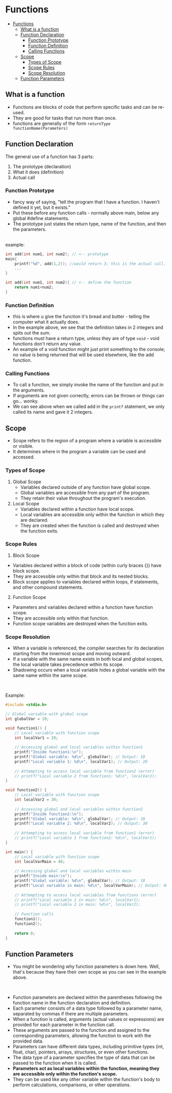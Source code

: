 # Functions

- [Functions](#functions)
  - [What is a function](#what-is-a-function)
  - [Function Declaration](#function-declaration)
    - [Function Prototype](#function-prototype)
    - [Function Definition](#function-definition)
    - [Calling Functions](#calling-functions)
  - [Scope](#scope)
    - [Types of Scope](#types-of-scope)
    - [Scope Rules](#scope-rules)
    - [Scope Resolution](#scope-resolution)
  - [Function Parameters](#function-parameters)

## What is a function
- Functions are blocks of code that perform specific tasks and can be re-used.
- They are good for tasks that run more than once.
- functions are generally of the form `returnType functionName(Parameters)`

## Function Declaration 

The general use of a function has 3 parts:
1. The prototype (declaration)
2. What it does (definition)
3. Actual call

### Function Prototype
- fancy way of saying, "tell the program that I have a function. I haven't defined it yet, but it exists."
- Put these before any function calls - normally above main, below any global #define statements.
- The prototype just states the return type, name of the function, and then the parameters.
<br>
example:

```C
int add(int num1, int num2); // <-- prototype
main{
    printf("%d", add(1,2)); //would return 3; this is the actual call.
    ...
}

int add(int num1, int num2){ // <-- define the function
    return num1+num2;
}
```
### Function Definition
- this is where u give the function it's bread and butter - telling the computer what it actually does.
- In the example above, we see that the definition takes in 2 integers and spits out the sum.
- functions must have a return type, unless they are of type `void` - void functions don't return any value.
- An example of a void function might just print something to the console; no value is being returned that will be used elsewhere, like the add function.


### Calling Functions
- To call a function, we simply invoke the name of the function and put in the arguments.
- If arguments are not given correctly, errors can be thrown or things can go... wonky.
- We can see above when we called add in the `printf` statement, we only called its name and gave it 2 integers.

## Scope

- Scope refers to the region of a program where a variable is accessible or visible.
- It determines where in the program a variable can be used and accessed.

### Types of Scope
1. Global Scope
   - Variables declared outside of any function have global scope.
   - Global variables are accessible from any part of the program.
   - They retain their value throughout the program's execution.
2. Local Scope
   - Variables declared within a function have local scope.
   - Local variables are accessible only within the function in which they are declared.
   - They are created when the function is called and destroyed when the function exits.

### Scope Rules

1. Block Scope
- Variables declared within a block of code (within curly braces {}) have block scope.
- They are accessible only within that block and its nested blocks.
- Block scope applies to variables declared within loops, if statements, and other compound statements.
2. Function Scope
- Parameters and variables declared within a function have function scope.
- They are accessible only within that function.
- Function scope variables are destroyed when the function exits.


### Scope Resolution
- When a variable is referenced, the compiler searches for its declaration starting from the innermost scope and moving outward.
- If a variable with the same name exists in both local and global scopes, the local variable takes precedence within its scope.
- Shadowing occurs when a local variable hides a global variable with the same name within the same scope.
<br>

Example:

```C
#include <stdio.h>

// Global variable with global scope
int globalVar = 10;

void function1() {
    // Local variable with function scope
    int localVar1 = 20;
    
    // Accessing global and local variables within function1
    printf("Inside function1:\n");
    printf("Global variable: %d\n", globalVar); // Output: 10
    printf("Local variable 1: %d\n", localVar1); // Output: 20
    
    // Attempting to access local variable from function2 (error)
    // printf("Local variable 2 from function1: %d\n", localVar2);
}

void function2() {
    // Local variable with function scope
    int localVar2 = 30;
    
    // Accessing global and local variables within function2
    printf("Inside function2:\n");
    printf("Global variable: %d\n", globalVar); // Output: 10
    printf("Local variable 2: %d\n", localVar2); // Output: 30
    
    // Attempting to access local variable from function1 (error)
    // printf("Local variable 1 from function2: %d\n", localVar1);
}

int main() {
    // Local variable with function scope
    int localVarMain = 40;
    
    // Accessing global and local variables within main
    printf("Inside main:\n");
    printf("Global variable: %d\n", globalVar); // Output: 10
    printf("Local variable in main: %d\n", localVarMain); // Output: 40
    
    // Attempting to access local variables from functions (error)
    // printf("Local variable 1 in main: %d\n", localVar1);
    // printf("Local variable 2 in main: %d\n", localVar2);
    
    // Function calls
    function1();
    function2();
    
    return 0;
}
```

## Function Parameters
- You might be wondering why function parameters is down here. Well, that's because they have their own scope as you can see in the example above.
<br>

- Function parameters are declared within the parentheses following the function name in the function declaration and definition.
- Each parameter consists of a data type followed by a parameter name, separated by commas if there are multiple parameters.
- When a function is called, arguments (actual values or expressions) are provided for each parameter in the function call.
- These arguments are passed to the function and assigned to the corresponding parameters, allowing the function to work with the provided data.
- Parameters can have different data types, including primitive types (int, float, char), pointers, arrays, structures, or even other functions.
- The data type of a parameter specifies the type of data that can be passed to the function when it is called.
- <strong>Parameters act as local variables within the function, meaning they are accessible only within the function's scope.</strong>
- They can be used like any other variable within the function's body to perform calculations, comparisons, or other operations.